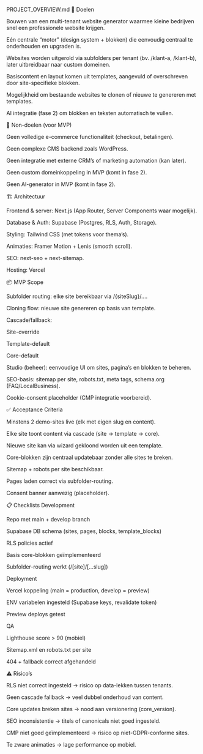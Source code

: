 PROJECT_OVERVIEW.md
🎯 Doelen

Bouwen van een multi-tenant website generator waarmee kleine bedrijven snel een professionele website krijgen.

Eén centrale “motor” (design system + blokken) die eenvoudig centraal te onderhouden en upgraden is.

Websites worden uitgerold via subfolders per tenant (bv. /klant-a, /klant-b), later uitbreidbaar naar custom domeinen.

Basiscontent en layout komen uit templates, aangevuld of overschreven door site-specifieke blokken.

Mogelijkheid om bestaande websites te clonen of nieuwe te genereren met templates.

AI integratie (fase 2) om blokken en teksten automatisch te vullen.

🚫 Non-doelen (voor MVP)

Geen volledige e-commerce functionaliteit (checkout, betalingen).

Geen complexe CMS backend zoals WordPress.

Geen integratie met externe CRM’s of marketing automation (kan later).

Geen custom domeinkoppeling in MVP (komt in fase 2).

Geen AI-generator in MVP (komt in fase 2).

🏗 Architectuur

Frontend & server: Next.js (App Router, Server Components waar mogelijk).

Database & Auth: Supabase (Postgres, RLS, Auth, Storage).

Styling: Tailwind CSS (met tokens voor thema’s).

Animaties: Framer Motion + Lenis (smooth scroll).

SEO: next-seo + next-sitemap.

Hosting: Vercel 

📦 MVP Scope


Subfolder routing: elke site bereikbaar via /{siteSlug}/....

Cloning flow: nieuwe site genereren op basis van template.

Cascade/fallback:

Site-override

Template-default

Core-default

Studio (beheer): eenvoudige UI om sites, pagina’s en blokken te beheren.

SEO-basis: sitemap per site, robots.txt, meta tags, schema.org (FAQ/LocalBusiness).

Cookie-consent placeholder (CMP integratie voorbereid).

✅ Acceptance Criteria

Minstens 2 demo-sites live (elk met eigen slug en content).

Elke site toont content via cascade (site → template → core).

Nieuwe site kan via wizard gekloond worden uit een template.

Core-blokken zijn centraal updatebaar zonder alle sites te breken.

Sitemap + robots per site beschikbaar.

Pages laden correct via subfolder-routing.

Consent banner aanwezig (placeholder).

📋 Checklists
Development

 Repo met main + develop branch

 Supabase DB schema (sites, pages, blocks, template_blocks)

 RLS policies actief

 Basis core-blokken geïmplementeerd

 Subfolder-routing werkt (/[site]/[...slug])

Deployment

 Vercel koppeling (main = production, develop = preview)

 ENV variabelen ingesteld (Supabase keys, revalidate token)

 Preview deploys getest

QA

 Lighthouse score > 90 (mobiel)

 Sitemap.xml en robots.txt per site

 404 + fallback correct afgehandeld

⚠️ Risico’s

RLS niet correct ingesteld → risico op data-lekken tussen tenants.

Geen cascade fallback → veel dubbel onderhoud van content.

Core updates breken sites → nood aan versionering (core_version).

SEO inconsistentie → titels of canonicals niet goed ingesteld.

CMP niet goed geïmplementeerd → risico op niet-GDPR-conforme sites.

Te zware animaties → lage performance op mobiel.